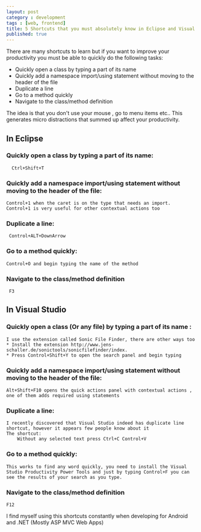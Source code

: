 ```yaml
---
layout: post
category : development
tags : [web, frontend]
title: 5 Shortcuts that you must absolutely know in Eclipse and Visual Studio
published: true
---
```



There are many shortcuts to learn but if you want to improve your productivity you must be able to quickly do the following tasks:

* Quickly open a class by typing a part of its name
* Quickly add a namespace import/using statement without moving to the header of the file
* Duplicate a line
* Go to a method quickly 
* Navigate to the class/method definition

The idea is that you don't use your mouse , go to menu items etc.. This generates micro distractions that summed up affect your productivity.


## In Eclipse

###  Quickly open a class by typing a part of its name:
      Ctrl+Shift+T
### Quickly add a namespace import/using statement without moving to the header of the file: 
    Control+1 when the caret is on the type that needs an import. Control+1 is very useful for other contextual actions too
### Duplicate a line:
     Control+ALT+DownArrow
### Go to a method quickly: 
    Control+O and begin typing the name of the method 
### Navigate to the class/method definition
     F3

## In Visual Studio


### Quickly open a class (Or any file) by typing a part of its name : 
    I use the extension called Sonic File Finder, there are other ways too
    * Install the extension http://www.jens-schaller.de/sonictools/sonicfilefinder/index.
    * Press Control+Shift+Y to open the search panel and begin typing


### Quickly add a namespace import/using statement without moving to the header of the file: 
    Alt+Shift+F10 opens the quick actions panel with contextual actions , one of them adds required using statements

### Duplicate a line:
    I recently discovered that Visual Studio indeed has duplicate line shortcut, however it appears few people know about it
    The shortcut:
        Without any selected text press Ctrl+C Control+V

### Go to a method quickly:
    This works to find any word quickly, you need to install the Visual Studio Productivity Power Tools and just by typing Control+F you can see the results of your search as you type.

### Navigate to the class/method definition
    F12

I find myself using this shortcuts constantly when developing for Android and .NET (Mostly ASP MVC Web Apps)